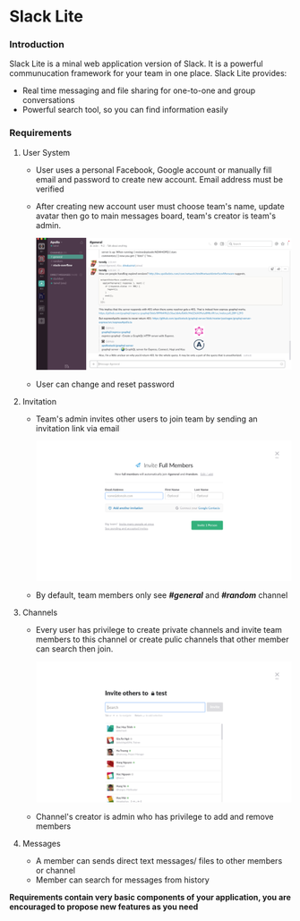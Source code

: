 # Slack Lite

### Introduction

Slack Lite is a minal web application version of Slack. It is a powerful communucation framework for your team in one place. Slack Lite provides: 

- Real time messaging and file sharing for one-to-one and group conversations
- Powerful search tool, so you can find information easily

### Requirements

1. User System

   - User uses a personal Facebook, Google account or manually fill email and password to create new account. Email address must be verified

   - After creating new account user must choose team's name, update avatar then go to main messages board, team's creator is team's admin.


     ![board](assets/slack/board.png)

   - User can change and reset password

2. Invitation

   - Team's admin invites other users to join team by sending an invitation link via email

     ![invite](./assets/slack/invite.png)

   - By default, team members only see ***#general*** and ***#random*** channel   

3. Channels

   - Every user has privilege to create private channels and invite team members to this channel or create pulic channels that other member can search then join.

     ![team](./assets/slack/team.png)

   - Channel's creator is admin who has privilege to add and remove members

4. Messages

   - A member can sends direct text messages/ files to other members or channel
   - Member can search for messages from history

**Requirements contain very basic components of your application, you are encouraged to propose new features as you need**